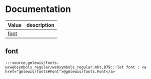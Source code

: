 # Documentation
|Value|description|
|---|---|
|[font](#font)||

## font

```moonbit
:::source,gmlewis/fonts-w/websymbols_regular/websymbols_regular.mbt,879:::let font : <a href="gmlewis/fonts#Font">@gmlewis/fonts.Font</a>
```

